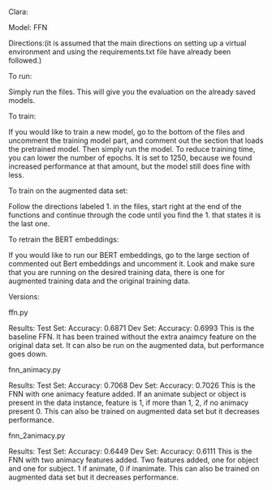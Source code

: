 Clara:

Model: FFN

Directions:(it is assumed that the main directions on setting up a virtual environment and using the requirements.txt file have already been followed.)

To run:

Simply run the files. This will give you the evaluation on the already saved models.

To train:

If you would like to train a new model, go to the bottom of the files and uncomment the training model part, and comment out the section that loads the pretrained model.
Then simply run the model. To reduce training time, you can lower the number of epochs. It is set to 1250, because we found increased performance at that amount, but the model still does fine with less.

To train on the augmented data set:

Follow the directions labeled 1. in the files, start right at the end of the functions and continue through the code until you find the 1. that states it is the last one.

To retrain the BERT embeddings:

If you would like to run our BERT embeddings, go to the large section of commented out Bert embeddings and uncomment it. Look and make sure that you are running on the desired training data, there is one for augmented training data and the original training data.


Versions: 

ffn.py

Results:
Test Set: Accuracy: 0.6871
Dev Set: Accuracy: 0.6993
This is the baseline FFN. It has been trained without the extra anaimcy feature on the original data set. It can also be run on the augmented data, but performance goes down.

fnn_animacy.py

Results:
Test Set: Accuracy: 0.7068
Dev Set: Accuracy: 0.7026
This is the FNN with one animacy feature added. If an animate subject or object is present in the data instance, feature is 1, if more than 1, 2, if no animacy present 0.
This can also be trained on augmented data set but it decreases performance.

fnn_2animacy.py

Results:
Test Set: Accuracy: 0.6449
Dev Set: Accuracy: 0.6111
This is the FNN with two animacy features added. Two features added, one for object and one for subject. 1 if animate, 0 if inanimate.
This can also be trained on augmented data set but it decreases performance.



